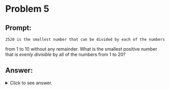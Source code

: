 # Problem 5

## Prompt:

	2520 is the smallest number that can be divided by each of the numbers
from 1 to 10 without any remainder. What is the smallest positive number
that is _evenly divisible_ by all of the numbers from 1 to 20?

## Answer:

<details>
	<summary>Click to see answer.</summary>
 
</details>
